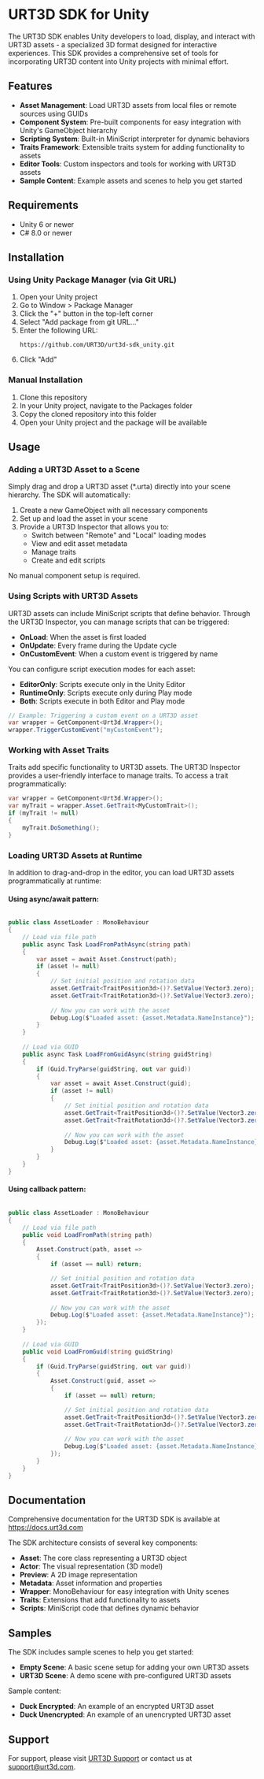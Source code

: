 # URT3D SDK for Unity

The URT3D SDK enables Unity developers to load, display, and interact with URT3D assets - a specialized 3D format designed for interactive experiences. This SDK provides a comprehensive set of tools for incorporating URT3D content into Unity projects with minimal effort.

## Features

- **Asset Management**: Load URT3D assets from local files or remote sources using GUIDs
- **Component System**: Pre-built components for easy integration with Unity's GameObject hierarchy
- **Scripting System**: Built-in MiniScript interpreter for dynamic behaviors
- **Traits Framework**: Extensible traits system for adding functionality to assets
- **Editor Tools**: Custom inspectors and tools for working with URT3D assets
- **Sample Content**: Example assets and scenes to help you get started

## Requirements

- Unity 6 or newer
- C# 8.0 or newer

## Installation

### Using Unity Package Manager (via Git URL)

1. Open your Unity project
2. Go to Window > Package Manager
3. Click the "+" button in the top-left corner
4. Select "Add package from git URL..."
5. Enter the following URL:
   ```
   https://github.com/URT3D/urt3d-sdk_unity.git
   ```
6. Click "Add"

### Manual Installation

1. Clone this repository
2. In your Unity project, navigate to the Packages folder
3. Copy the cloned repository into this folder
4. Open your Unity project and the package will be available

## Usage

### Adding a URT3D Asset to a Scene

Simply drag and drop a URT3D asset (*.urta) directly into your scene hierarchy. The SDK will automatically:

1. Create a new GameObject with all necessary components
2. Set up and load the asset in your scene
3. Provide a URT3D Inspector that allows you to:
   - Switch between "Remote" and "Local" loading modes
   - View and edit asset metadata
   - Manage traits 
   - Create and edit scripts

No manual component setup is required.

### Using Scripts with URT3D Assets

URT3D assets can include MiniScript scripts that define behavior. Through the URT3D Inspector, you can manage scripts that can be triggered:

- **OnLoad**: When the asset is first loaded
- **OnUpdate**: Every frame during the Update cycle
- **OnCustomEvent**: When a custom event is triggered by name

You can configure script execution modes for each asset:

- **EditorOnly**: Scripts execute only in the Unity Editor
- **RuntimeOnly**: Scripts execute only during Play mode
- **Both**: Scripts execute in both Editor and Play mode

```csharp
// Example: Triggering a custom event on a URT3D asset
var wrapper = GetComponent<Urt3d.Wrapper>();
wrapper.TriggerCustomEvent("myCustomEvent");
```

### Working with Asset Traits

Traits add specific functionality to URT3D assets. The URT3D Inspector provides a user-friendly interface to manage traits. To access a trait programmatically:

```csharp
var wrapper = GetComponent<Urt3d.Wrapper>();
var myTrait = wrapper.Asset.GetTrait<MyCustomTrait>();
if (myTrait != null)
{
    myTrait.DoSomething();
}
```

### Loading URT3D Assets at Runtime

In addition to drag-and-drop in the editor, you can load URT3D assets programmatically at runtime:

#### Using async/await pattern:

```csharp

public class AssetLoader : MonoBehaviour
{
    // Load via file path
    public async Task LoadFromPathAsync(string path)
    {
        var asset = await Asset.Construct(path);
        if (asset != null)
        {
            // Set initial position and rotation data
            asset.GetTrait<TraitPosition3d>()?.SetValue(Vector3.zero);
            asset.GetTrait<TraitRotation3d>()?.SetValue(Vector3.zero);
            
            // Now you can work with the asset
            Debug.Log($"Loaded asset: {asset.Metadata.NameInstance}");
        }
    }
    
    // Load via GUID
    public async Task LoadFromGuidAsync(string guidString)
    {
        if (Guid.TryParse(guidString, out var guid))
        {
            var asset = await Asset.Construct(guid);
            if (asset != null)
            {
                // Set initial position and rotation data
                asset.GetTrait<TraitPosition3d>()?.SetValue(Vector3.zero);
                asset.GetTrait<TraitRotation3d>()?.SetValue(Vector3.zero);
                
                // Now you can work with the asset
                Debug.Log($"Loaded asset: {asset.Metadata.NameInstance}");
            }
        }
    }
}
```

#### Using callback pattern:

```csharp

public class AssetLoader : MonoBehaviour
{
    // Load via file path
    public void LoadFromPath(string path)
    {
        Asset.Construct(path, asset =>
        {
            if (asset == null) return;

            // Set initial position and rotation data
            asset.GetTrait<TraitPosition3d>()?.SetValue(Vector3.zero);
            asset.GetTrait<TraitRotation3d>()?.SetValue(Vector3.zero);
                
            // Now you can work with the asset
            Debug.Log($"Loaded asset: {asset.Metadata.NameInstance}");
        });
    }
    
    // Load via GUID
    public void LoadFromGuid(string guidString)
    {
        if (Guid.TryParse(guidString, out var guid))
        {
            Asset.Construct(guid, asset =>
            {
                if (asset == null) return;

                // Set initial position and rotation data
                asset.GetTrait<TraitPosition3d>()?.SetValue(Vector3.zero);
                asset.GetTrait<TraitRotation3d>()?.SetValue(Vector3.zero);
                    
                // Now you can work with the asset
                Debug.Log($"Loaded asset: {asset.Metadata.NameInstance}");
            });
        }
    }
}
```

## Documentation

Comprehensive documentation for the URT3D SDK is available at https://docs.urt3d.com

The SDK architecture consists of several key components:

- **Asset**: The core class representing a URT3D object
- **Actor**: The visual representation (3D model)
- **Preview**: A 2D image representation
- **Metadata**: Asset information and properties
- **Wrapper**: MonoBehaviour for easy integration with Unity scenes
- **Traits**: Extensions that add functionality to assets
- **Scripts**: MiniScript code that defines dynamic behavior

## Samples

The SDK includes sample scenes to help you get started:

- **Empty Scene**: A basic scene setup for adding your own URT3D assets
- **URT3D Scene**: A demo scene with pre-configured URT3D assets

Sample content:
- **Duck Encrypted**: An example of an encrypted URT3D asset
- **Duck Unencrypted**: An example of an unencrypted URT3D asset

## Support

For support, please visit [URT3D Support](https://urt3d.com/support) or contact us at [support@urt3d.com](mailto:support@urt3d.com).
